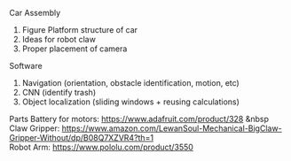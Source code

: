 Car Assembly
1) Figure Platform structure of car
3) Ideas for robot claw
4) Proper placement of camera

Software
1) Navigation (orientation, obstacle identification, motion, etc)
2) CNN (identify trash)
3) Object localization (sliding windows + reusing calculations)

Parts
Battery for motors: https://www.adafruit.com/product/328 &nbsp
Claw Gripper: https://www.amazon.com/LewanSoul-Mechanical-BigClaw-Gripper-Without/dp/B08Q7XZVR4?th=1 \
Robot Arm: https://www.pololu.com/product/3550
